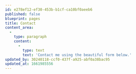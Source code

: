 ```yaml
---
id: e278ef12-ef30-453b-b1cf-ca10bf0aeeb6
published: false
blueprint: pages
title: Contact
content_area:
  -
    type: paragraph
    content:
      -
        type: text
        text: 'Contact me using the beautiful form below.'
updated_by: 30240118-ccf0-437f-a925-abf0a38bac95
updated_at: 1661985556
---
```

